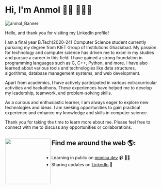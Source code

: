 # Hi, I'm Anmol 👋🏾 👩🏾‍💻


<img src="https://github.com/anmoldau50/Anmol_Readme/assets/112110166/f81b5e1a-0658-44a8-b91e-dda6a8ed2605" alt="anmol_Banner">




Hello, and thank you for visiting my LinkedIn profile!

I am a final year B.Tech(2020-24) Computer Science student currently pursuing my degree from KIET Group of Institutions Ghaziabad. My passion for technology and computer science has driven me to excel in my studies and pursue a career in this field.
I have gained a strong foundation in programming languages such as C, C++, Python, and more. I have also learned about various tools and technologies like data structures, algorithms, database management systems, and web development.

Apart from academics, I have actively participated in various extracurricular activities and hackathons. These experiences have helped me to develop my leadership, teamwork, and problem-solving skills.

As a curious and enthusiastic learner, I am always eager to explore new technologies and ideas. I am seeking opportunities to gain practical experience and enhance my knowledge and skills in computer science.

Thank you for taking the time to learn more about me. Please feel free to connect with me to discuss any opportunities or collaborations.

## Find me around the web 🌎: <a href="https://github.com/anmoldau50"><img align="left" width="150" height="150" src="https://github-production-user-asset-6210df.s3.amazonaws.com/112110166/269096874-6bea1068-7cb9-4442-a439-e24b23961d28.jpg?raw=true"></a>
- Learning in public on <a href="https://www.monica.dev">monica.dev</a> 📹 ✍🏾
- Sharing updates on <a href="https://www.linkedin.com/in/anmoldau50/">LinkedIn</a> 💼
